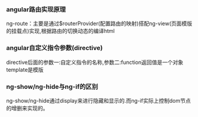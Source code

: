 ### angular路由实现原理
ng-route：主要是通过$routerProvider(配置路由的映射)搭配ng-view(页面模版的挂载点)实现,根据路由的切换动态的编译html
### angular自定义指令参数(directive)
directive后面的参数一:自定义指令的名称,参数二:function返回值是一个对象template是模版
### ng-show/ng-hide与ng-if的区别
ng-show/ng-hide通过display来进行隐藏和显示的.而ng-if实际上控制dom节点的增删来实现的。
